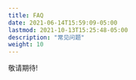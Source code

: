```yaml
---
title: FAQ
date: 2021-06-14T15:59:09-05:00
lastmod: 2021-10-13T15:25:48-05:00
description: "常见问题"
weight: 10
---
```


敬请期待!
